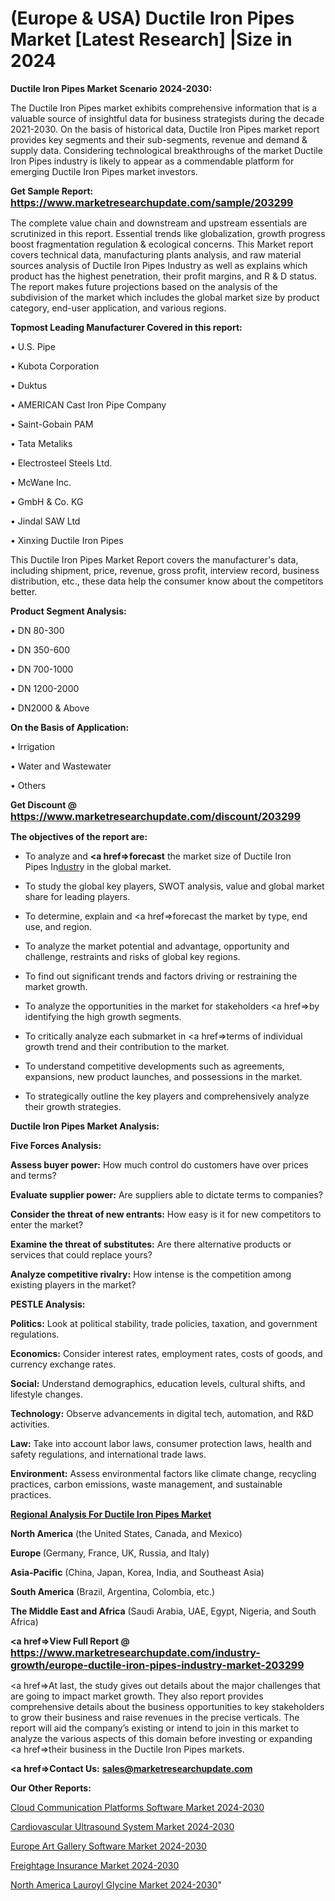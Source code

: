 # (Europe & USA) Ductile Iron Pipes Market [Latest Research] |Size in 2024

<strong>Ductile Iron Pipes Market Scenario 2024-2030:</strong>

The Ductile Iron Pipes market exhibits comprehensive information that is a valuable source of insightful data for business strategists during the decade 2021-2030. On the basis of historical data, Ductile Iron Pipes market report provides key segments and their sub-segments, revenue and demand &amp; supply data. Considering technological breakthroughs of the market Ductile Iron Pipes industry is likely to appear as a commendable platform for emerging Ductile Iron Pipes market investors.

<strong>Get Sample Report: <a href=https://www.marketresearchupdate.com/sample/203299><font size=3 color=#0000ff>https://www.marketresearchupdate.com/sample/203299</font></a></strong>

The complete value chain and downstream and upstream essentials are scrutinized in this report. Essential trends like globalization, growth progress boost fragmentation regulation &amp; ecological concerns. This Market report covers technical data, manufacturing plants analysis, and raw material sources analysis of Ductile Iron Pipes Industry as well as explains which product has the highest penetration, their profit margins, and R & D status. The report makes future projections based on the analysis of the subdivision of the market which includes the global market size by product category, end-user application, and various regions.

<strong>Topmost Leading Manufacturer Covered in this report:</strong>

• U.S. Pipe

• Kubota Corporation

• Duktus

• AMERICAN Cast Iron Pipe Company

• Saint-Gobain PAM

• Tata Metaliks

• Electrosteel Steels Ltd.

• McWane Inc.

• GmbH & Co. KG

• Jindal SAW Ltd

• Xinxing Ductile Iron Pipes

This Ductile Iron Pipes Market Report covers the manufacturer's data, including shipment, price, revenue, gross profit, interview record, business distribution, etc., these data help the consumer know about the competitors better.

<strong>Product Segment Analysis: </strong>

• DN 80-300

• DN 350-600

• DN 700-1000

• DN 1200-2000

• DN2000 & Above

<strong>On the Basis of Application:</strong>

• Irrigation

• Water and Wastewater

• Others

<strong>Get Discount @ <a href=https://www.marketresearchupdate.com/discount/203299><font size=3 color=#0000ff>https://www.marketresearchupdate.com/discount/203299</font></a></strong>

<strong><b>The objectives of the report are:</b></strong>

- To analyze and <strong><a href=><strong>forecast</strong></a></strong> the market size of Ductile Iron Pipes In<a href=ASDF991299>dustr</a>y in the global market.

- To study the global key players, SWOT analysis, value and global market share for leading players.

- To determine, explain and <a href=>forecast</a> the market by type, end use, and region.

- To analyze the market potential and advantage, opportunity and challenge, restraints and risks of global key regions.

- To find out significant trends and factors driving or restraining the market growth.

- To analyze the opportunities in the market for stakeholders <a href=>by</a> identifying the high growth segments.

- To critically analyze each submarket in <a href=>terms</a> of individual growth trend and their contribution to the market.

- To understand competitive developments such as agreements, expansions, new product launches, and possessions in the market.

- To strategically outline the key players and comprehensively analyze their growth strategies.

<strong>Ductile Iron Pipes Market Analysis:</strong>

<strong>Five Forces Analysis:</strong>

<strong>Assess buyer power:</strong> How much control do customers have over prices and terms?

<strong>Evaluate supplier power:</strong> Are suppliers able to dictate terms to companies?

<strong>Consider the threat of new entrants:</strong> How easy is it for new competitors to enter the market?

<strong>Examine the threat of substitutes:</strong> Are there alternative products or services that could replace yours?

<strong>Analyze competitive rivalry:</strong> How intense is the competition among existing players in the market?

<strong>PESTLE Analysis:</strong>

<strong>Politics:</strong> Look at political stability, trade policies, taxation, and government regulations.

<strong>Economics:</strong> Consider interest rates, employment rates, costs of goods, and currency exchange rates.

<strong>Social:</strong> Understand demographics, education levels, cultural shifts, and lifestyle changes.

<strong>Technology:</strong> Observe advancements in digital tech, automation, and R&D activities.

<strong>Law:</strong> Take into account labor laws, consumer protection laws, health and safety regulations, and international trade laws.

<strong>Environment:</strong> Assess environmental factors like climate change, recycling practices, carbon emissions, waste management, and sustainable practices.

<strong><u><b>Regional Analysis For Ductile Iron Pipes Market</b></u></strong>

<strong><b>North America</b></strong> (the United States, Canada, and Mexico)

<strong><b>Europe </b></strong>(Germany, France, UK, Russia, and Italy)

<strong><b>Asia-Pacific</b></strong> (China, Japan, Korea, India, and Southeast Asia)

<strong><b>South America</b></strong> (Brazil, Argentina, Colombia, etc.)

<strong><b>The Middle East and Africa</b></strong> (Saudi Arabia, UAE, Egypt, Nigeria, and South Africa)

<strong><a href=>View Full Report</a> @ <a href=https://www.marketresearchupdate.com/industry-growth/europe-ductile-iron-pipes-industry-market-203299><font size=3 color=#0000ff>https://www.marketresearchupdate.com/industry-growth/europe-ductile-iron-pipes-industry-market-203299</font></a></strong>

<a href=>At last,</a> the study gives out details about the major challenges that are going to impact market growth. They also report provides comprehensive details about the business opportunities to key stakeholders to grow their business and raise revenues in the precise verticals. The report will aid the company’s existing or intend to join in this market to analyze the various aspects of this domain before investing or expanding <a href=>their</a> business in the Ductile Iron Pipes markets.

<strong><a href=>Contact Us:</a></strong>
<strong>sales@marketresearchupdate.com</strong>

<strong>Our Other Reports:</strong>

<a href=https://www.linkedin.com/pulse/cloud-communication-platforms-software-market-4f>Cloud Communication Platforms Software Market 2024-2030</a>

<a href=https://www.linkedin.com/pulse/cardiovascular-ultrasound-system-market-size-1f>Cardiovascular Ultrasound System Market 2024-2030</a>

<a href=https://www.linkedin.com/pulse/europe-art-gallery-software-market-analysis-2023>Europe Art Gallery Software Market 2024-2030</a>

<a href=https://www.linkedin.com/pulse/freightage-insurance-market-2023-comprehensive-strategic-eihxf/>Freightage Insurance Market 2024-2030</a>

<a href=https://www.linkedin.com/pulse/north-america-lauroyl-glycine-market-tkezf/>North America Lauroyl Glycine Market 2024-2030</a>"
